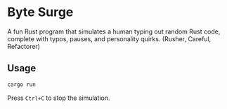 # Byte Surge

A fun Rust program that simulates a human typing out random Rust code, complete with typos, pauses, and personality quirks. (Rusher, Careful, Refactorer)

## Usage

```sh
cargo run
```

Press `Ctrl+C` to stop the simulation.
